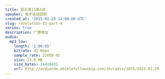```yaml
---
title: 启示录11章4讲
speaker: 电子圣经团契
created_at: '2015-01-29 14:00:00 UTC'
slug: revelation-11-part-4
series: true
description: 广播电台
audio:
  mp3_low:
    length: '1:00:05'
    bitrate: 32 Kbps
    sample_rate: 22050 Hz
    size: 13.8 MB
    size_bytes: 14418431
    url: http://audiocdn.ebiblefellowship.com/zh/radio/2015/2015.01.29_EBF_-_Revelation_11_Part_4.mp3
---
```

